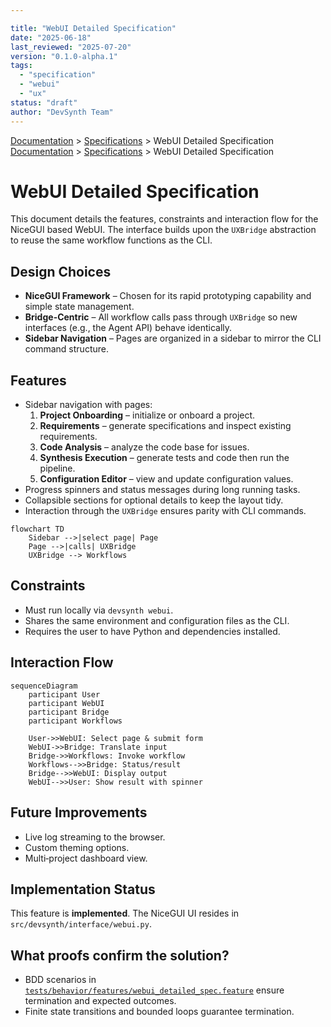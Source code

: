 ```yaml
---

title: "WebUI Detailed Specification"
date: "2025-06-18"
last_reviewed: "2025-07-20"
version: "0.1.0-alpha.1"
tags:
  - "specification"
  - "webui"
  - "ux"
status: "draft"
author: "DevSynth Team"
---
```

<div class="breadcrumbs">
<a href="../index.md">Documentation</a> &gt; <a href="index.md">Specifications</a> &gt; WebUI Detailed Specification
</div>

<div class="breadcrumbs">
<a href="../index.md">Documentation</a> &gt; <a href="index.md">Specifications</a> &gt; WebUI Detailed Specification
</div>

# WebUI Detailed Specification

This document details the features, constraints and interaction flow for the NiceGUI based WebUI. The interface builds upon the `UXBridge` abstraction to reuse the same workflow functions as the CLI.

## Design Choices

- **NiceGUI Framework** – Chosen for its rapid prototyping capability and
  simple state management.
- **Bridge-Centric** – All workflow calls pass through `UXBridge` so new
  interfaces (e.g., the Agent API) behave identically.
- **Sidebar Navigation** – Pages are organized in a sidebar to mirror the CLI
  command structure.

## Features

- Sidebar navigation with pages:
  1. **Project Onboarding** – initialize or onboard a project.
  2. **Requirements** – generate specifications and inspect existing requirements.
  3. **Code Analysis** – analyze the code base for issues.
  4. **Synthesis Execution** – generate tests and code then run the pipeline.
  5. **Configuration Editor** – view and update configuration values.
- Progress spinners and status messages during long running tasks.
- Collapsible sections for optional details to keep the layout tidy.
- Interaction through the `UXBridge` ensures parity with CLI commands.

<!-- Diagram: WebUI page selection flow -->

```mermaid
flowchart TD
    Sidebar -->|select page| Page
    Page -->|calls| UXBridge
    UXBridge --> Workflows
```

## Constraints

- Must run locally via `devsynth webui`.
- Shares the same environment and configuration files as the CLI.
- Requires the user to have Python and dependencies installed.

## Interaction Flow

<!-- Diagram: WebUI interaction sequence -->

```mermaid
sequenceDiagram
    participant User
    participant WebUI
    participant Bridge
    participant Workflows

    User->>WebUI: Select page & submit form
    WebUI->>Bridge: Translate input
    Bridge->>Workflows: Invoke workflow
    Workflows-->>Bridge: Status/result
    Bridge-->>WebUI: Display output
    WebUI-->>User: Show result with spinner
```

## Future Improvements

- Live log streaming to the browser.
- Custom theming options.
- Multi‑project dashboard view.
## Implementation Status

This feature is **implemented**. The NiceGUI UI resides in `src/devsynth/interface/webui.py`.

## What proofs confirm the solution?
- BDD scenarios in [`tests/behavior/features/webui_detailed_spec.feature`](../../tests/behavior/features/webui_detailed_spec.feature) ensure termination and expected outcomes.
- Finite state transitions and bounded loops guarantee termination.
